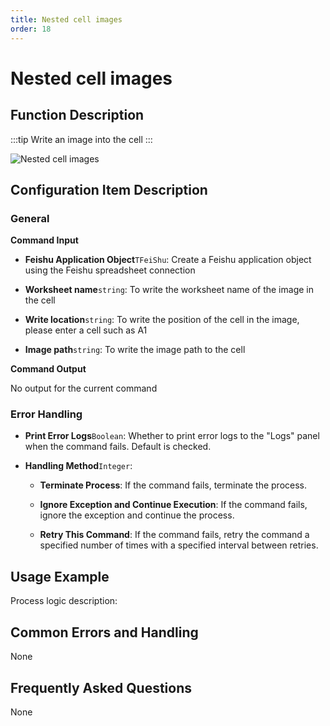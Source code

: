 ```yaml
---
title: Nested cell images
order: 18
---
```


# Nested cell images

## Function Description

:::tip 
Write an image into the cell
:::

![Nested cell images](../../../../assets/Nested%20cell%20images_command.png)

## Configuration Item Description

### General

**Command Input**

- **Feishu Application Object**`TFeiShu`: Create a Feishu application object using the Feishu spreadsheet connection

- **Worksheet name**`string`: To write the worksheet name of the image in the cell

- **Write location**`string`: To write the position of the cell in the image, please enter a cell such as A1

- **Image path**`string`: To write the image path to the cell


**Command Output**

No output for the current command

### Error Handling

- **Print Error Logs**`Boolean`: Whether to print error logs to the "Logs" panel when the command fails. Default is checked. 

- **Handling Method**`Integer`:

    - **Terminate Process**: If the command fails, terminate the process.

    - **Ignore Exception and Continue Execution**: If the command fails, ignore the exception and continue the process.

    - **Retry This Command**: If the command fails, retry the command a specified number of times with a specified interval between retries.

## Usage Example

Process logic description:

## Common Errors and Handling

None

## Frequently Asked Questions

None


